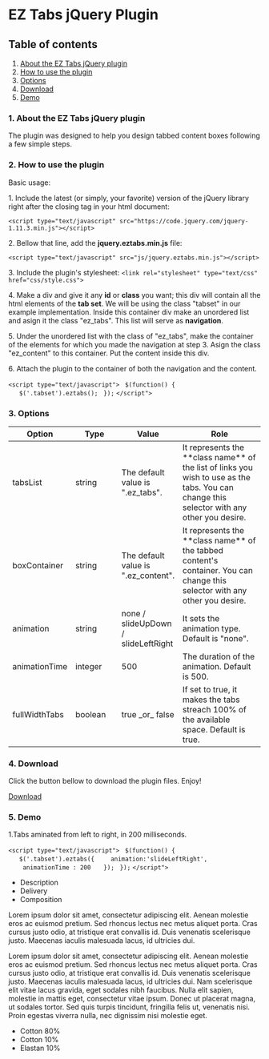 # EZ Tabs jQuery Plugin

<div id="content">

## Table of contents

1.  [About the EZ Tabs jQuery plugin](#about)
2.  [How to use the plugin](#usage)
3.  [Options](#options)
4.  [Download](#download)
5.  [Demo](#demos)

<div class="section first" id="about">

### 1\. About the EZ Tabs jQuery plugin

The plugin was designed to help you design tabbed content boxes following a few simple steps.

</div>

<div class="section" id="usage">

### 2\. How to use the plugin

Basic usage:

1\. Include the latest (or simply, your favorite) version of the jQuery library right after the closing tag in your html document:

`<script type="text/javascript" src="https://code.jquery.com/jquery-1.11.3.min.js"></script>`

2\. Bellow that line, add the **jquery.eztabs.min.js** file:

`<script type="text/javascript" src="js/jquery.eztabs.min.js"></script>`

3\. Include the plugin's stylesheet: `<link rel="stylesheet" type="text/css" href="css/style.css">`

4\. Make a div and give it any **id** or **class** you want; this div will contain all the html elements of the **tab set**. We will be using the class "tabset" in our example implementation. Inside this container div make an unordered list and asign it the class "ez_tabs". This list will serve as **navigation**.

5\. Under the unordered list with the class of "ez_tabs", make the container of the elements for which you made the navigation at step 3\. Asign the class "ez_content" to this container. Put the content inside this div.

6\. Attach the plugin to the container of both the navigation and the content.

`<script type="text/javascript">` ` $(function() {` `   $('.tabset').eztabs();` ` });` `</script">`</div>

<div class="section" id="options">

### 3\. Options

<table>

<thead>

<tr>

<th width="20%">Option</th>

<th width="20%">Type</th>

<th width="20%">Value</th>

<th width="40%">Role</th>

</tr>

</thead>

<tbody>

<tr>

<td>tabsList</td>

<td>string</td>

<td>The default value is ".ez_tabs".</td>

<td>It represents the **class name** of the list of links you wish to use as the tabs. You can change this selector with any other you desire.</td>

</tr>

<tr>

<td>boxContainer</td>

<td>string</td>

<td>The default value is ".ez_content".</td>

<td>It represents the **class name** of the tabbed content's container. You can change this selector with any other you desire.</td>

</tr>

<tr>

<td>animation</td>

<td>string</td>

<td>none / slideUpDown / slideLeftRight</td>

<td>It sets the animation type. Default is "none".</td>

</tr>

<tr>

<td>animationTime</td>

<td>integer</td>

<td>500</td>

<td>The duration of the animation. Default is 500.</td>

</tr>

<tr>

<td>fullWidthTabs</td>

<td>boolean</td>

<td>true _or_ false</td>

<td>If set to true, it makes the tabs streach 100% of the available space. Default is true.</td>

</tr>

</tbody>

</table>

</div>

<div class="section" id="download">

### 4\. Download

Click the button bellow to download the plugin files. Enjoy!

[Download](http://dcoder.eu/downloads/eztabs.zip)

</div>

<div class="section" id="demos">

### 5\. Demo

1.Tabs aminated from left to right, in 200 milliseconds.

`<script type="text/javascript">` ` $(function() {` `   $('.tabset').eztabs({` `    animation:'slideLeftRight',` `    animationTime : 200` `   });` ` });` `</script">`

<div class="tabset">

*   Description
*   Delivery
*   Composition

<div class="ez_content">

<article>

Lorem ipsum dolor sit amet, consectetur adipiscing elit. Aenean molestie eros ac euismod pretium. Sed rhoncus lectus nec metus aliquet porta. Cras cursus justo odio, at tristique erat convallis id. Duis venenatis scelerisque justo. Maecenas iaculis malesuada lacus, id ultricies dui.

</article>

<article>

Lorem ipsum dolor sit amet, consectetur adipiscing elit. Aenean molestie eros ac euismod pretium. Sed rhoncus lectus nec metus aliquet porta. Cras cursus justo odio, at tristique erat convallis id. Duis venenatis scelerisque justo. Maecenas iaculis malesuada lacus, id ultricies dui. Nam scelerisque elit vitae lacus gravida, eget sodales nibh faucibus. Nulla elit sapien, molestie in mattis eget, consectetur vitae ipsum. Donec ut placerat magna, ut sodales tortor. Sed quis turpis tincidunt, fringilla felis ut, venenatis nisi. Proin egestas viverra nulla, nec dignissim nisi molestie eget.

</article>

<article>

*   Cotton 80%
*   Cotton 10%
*   Elastan 10%

</article>

</div>

</div>

</div>

</div>
